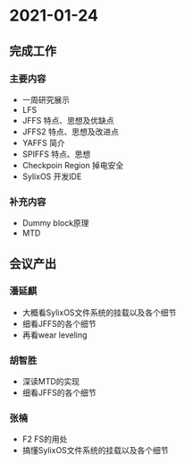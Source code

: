 # 2021-01-24

## 完成工作

### 主要内容

* 一周研究展示
* LFS
* JFFS 特点、思想及优缺点
* JFFS2 特点、思想及改进点
* YAFFS 简介
* SPIFFS 特点、思想
* Checkpoin Region 掉电安全
* SylixOS 开发IDE

### 补充内容

* Dummy block原理
* MTD

## 会议产出

### 潘延麒

* 大概看SylixOS文件系统的挂载以及各个细节
* 细看JFFS的各个细节
* 再看wear leveling 

### 胡智胜

* 深读MTD的实现
* 细看JFFS的各个细节

### 张楠

* F2 FS的用处
* 搞懂SylixOS文件系统的挂载以及各个细节
